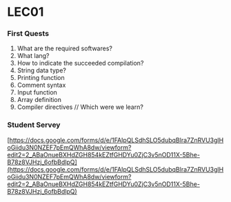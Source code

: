 # LEC01

### First Quests

1. What are the required softwares?
2. What lang?
3. How to indicate the succeeded compilation?
4. String data type?
5. Printing function
6. Comment syntax
7. Input function
8. Array definition
9. Compiler directives // Which were we learn?

### Student Servey

[https://docs.google.com/forms/d/e/1FAIpQLSdhSLO5dubqBlra7ZnRVU3glHoGiidu3N0NZEF7pEmQWhA8dw/viewform?edit2=2_ABaOnueBXHdZGH854kEZtfGHDYu0ZjC3v5nOD11X-5Bhe-B78z8VJHzj_6ofbBdlpQ](https://docs.google.com/forms/d/e/1FAIpQLSdhSLO5dubqBlra7ZnRVU3glHoGiidu3N0NZEF7pEmQWhA8dw/viewform?edit2=2_ABaOnueBXHdZGH854kEZtfGHDYu0ZjC3v5nOD11X-5Bhe-B78z8VJHzj_6ofbBdlpQ)